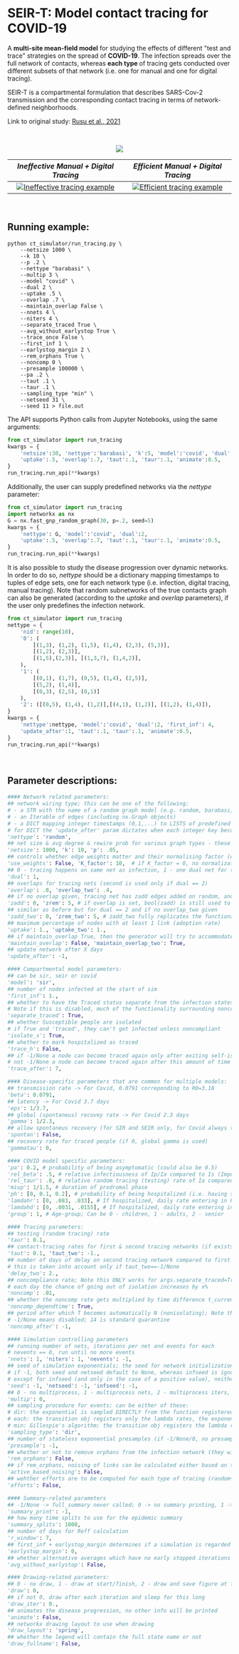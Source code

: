 # SEIR-T: Model contact tracing for COVID-19

A <b>multi-site mean-field model</b> for studying the effects of different "test and trace" strategies on the spread of <b>COVID-19</b>. The infection spreads over the full network of contacts, whereas <b>each type </b> of tracing gets conducted over different subsets of that network (i.e. one for manual and one for digital tracing).

SEIR-T is a compartmental formulation that describes SARS-Cov-2 transmission and the corresponding contact tracing in terms of network-defined neighborhoods.

Link to original study: <a href="https://journals.plos.org/plosone/article?id=10.1371/journal.pone.0259969" target="_blank">Rusu et al., 2021</a>

<br />

<p style="text-align:center;"><a href="https://www.dropbox.com/s/m284tx8tmgeckqk/noncomp.mp4?dl=0" target="_blank"><img src="fig/noncomp.gif"/></a></p>



<i>Ineffective Manual + Digital Tracing </i>          |  <i>Efficient Manual + Digital Tracing </i>
:-------------------------:|:-------------------------:
[![Ineffective tracing example](fig/nct.gif)](https://www.dropbox.com/s/bxirlp1271teadg/nct.mp4?raw=1#t=0.1) |  [![Efficient tracing example](fig/ct.gif)](https://www.dropbox.com/s/3o0a63ivj8gk82c/ct.mp4?raw=1#t=0.1)

<br />
<h2>Running example:</h2>

```
python ct_simulator/run_tracing.py \
    --netsize 1000 \
    --k 10 \
    --p .2 \
    --nettype "barabasi" \
    --multip 3 \
    --model "covid" \
    --dual 2 \
    --uptake .5 \
    --overlap .7 \
    --maintain_overlap False \
    --nnets 4 \
    --niters 4 \
    --separate_traced True \
    --avg_without_earlystop True \
    --trace_once False \
    --first_inf 1 \
    --earlystop_margin 2 \
    --rem_orphans True \
    --noncomp 0 \
    --presample 100000 \
    --pa .2 \
    --taut .1 \
    --taur .1 \
    --sampling_type "min" \
    --netseed 31 \
    --seed 11 > file.out
```

The API supports Python calls from Jupyter Notebooks, using the same arguments:
```python
from ct_simulator import run_tracing
kwargs = {
    'netsize':30, 'nettype':'barabasi', 'k':5, 'model':'covid', 'dual':2, 
    'uptake':.5, 'overlap':.7, 'taut':.1, 'taur':.1, 'animate':0.5,
}
run_tracing.run_api(**kwargs)
```

Additionally, the user can supply predefined networks via the <i>nettype</i> parameter:
```python
from ct_simulator import run_tracing
import networkx as nx
G = nx.fast_gnp_random_graph(30, p=.2, seed=5)
kwargs = {
    'nettype': G, 'model':'covid', 'dual':2, 
    'uptake':.5, 'overlap':.7, 'taut':.1, 'taur':.1, 'animate':0.5,
}
run_tracing.run_api(**kwargs)
```

It is also possible to study the disease progression over dynamic networks. In order to do so, <i>nettype</i> should be a dictionary mapping timestamps to tuples of edge sets, one for each network type (i.e. infection, digital tracing, manual tracing). Note that random subnetworks of the true contacts graph can also be generated (according to the <i>uptake</i> and <i>overlap</i> parameters), if the user only predefines the infection network.

```python
from ct_simulator import run_tracing
nettype = {
    'nid': range(10),
    '0': (
        [(1,3), (1,2), (1,5), (1,4), (2,3), (5,3)], 
        [(1,2), (2,3)], 
        [(1,5),(2,3)], [(1,3,7), (1,4,2)],
    ),
    '1': (
        [(0,1), (1,7), (0,5), (1,4), (2,5)], 
        [(5,2), (1,4)], 
        [(0,3), (2,5), (0,1)]
    ), 
    '2': ([(0,5), (1,4), (1,2)],[(4,1), (1,2)], [(1,2), (1,4)]),       
}
kwargs = {
    'nettype':nettype, 'model':'covid', 'dual':2, 'first_inf': 4, 
    'update_after':1, 'taut':.1, 'taur':.1, 'animate':0.5,
}
run_tracing.run_api(**kwargs)
```
<br />
<h2>Parameter descriptions:</h2>

```python
#### Network related parameters:
## network wiring type; this can be one of the following: 
# - a STR with the name of a random graph model (e.g. random, barabasi, ws, powerlaw-cluster) OR a predefined dataset (SocialEvol)
# - an Iterable of edges (including nx.Graph objects)
# - a DICT mapping integer timestamps (0,1,...) to LISTS of predefined networks - infection, tracing #1, tracing #2
# for DICT the 'update_after' param dictates when each integer key becomes 'active', thus changing the network wiring (dynamic)
'nettype': 'random',
## net size & avg degree & rewire prob for various graph types - these only have EFFECT IF nettype is a known net type given as STR
'netsize': 1000, 'k': 10, 'p': .05,
## controls whether edge weights matter and their normalising factor (only has effect when networks with edges have been provided)
'use_weights': False, 'K_factor': 10,  # if K_factor = 0, no normalization of weights happens
## 0 - tracing happens on same net as infection, 1 - one dual net for tracing, 2 - two dual nets for tracing
'dual': 1,
## overlaps for tracing nets (second is used only if dual == 2)
'overlap': .8, 'overlap_two': .4,
## if no overlap given, tracing net has zadd edges added on random, and zrem removed
'zadd': 0, 'zrem': 5, # if overlap is set, bool(zadd) is still used to infer whether we want to add random edges or only remove
## similar as before but for dual == 2 and if no overlap_two given
'zadd_two': 0, 'zrem_two': 5, # zadd_two fully replicates the functionality of zadd for the second dual net
## maximum percentage of nodes with at least 1 link (adoption rate)
'uptake': 1., 'uptake_two': 1.,
## if maintain_overlap True, then the generator will try to accommodate both the uptake and the overlap
'maintain_overlap': False, 'maintain_overlap_two': True,
## update network after X days
'update_after': -1,

#### Compartmental model parameters:
## can be sir, seir or covid
'model': 'sir',
## number of nodes infected at the start of sim
'first_inf': 1.,
## whether to have the Traced status separate from the infection states
# Note if this is disabled, much of the functionality surrounding noncompliance and self-isolation exit will not work
'separate_traced': True,
## whether Susceptible people are isolated 
# if True and 'traced', they can't get infected unless noncompliant
'isolate_s': True,
## whether to mark hospitalized as traced
'trace_h': False,
## if -1/None a node can become traced again only after exiting self-isolation
# not -1/None a node can become traced again after this amount of time (in days) has elapsed after becoming ilegally N
'trace_after': 7,

#### Disease-specific parameters that are common for multiple models:
## transmission rate -> For Covid, 0.0791 correponding to R0=3.18
'beta': 0.0791,
## latency -> For Covid 3.7 days
'eps': 1/3.7,
## global (spontaneus) recovey rate -> For Covid 2.3 days
'gamma': 1/2.3,
## allow spontaneus recovery (for SIR and SEIR only, for Covid always true)
'spontan': False,
## recovery rate for traced people (if 0, global gamma is used)
'gammatau': 0,

#### COVID model specific parameters:
'pa': 0.2, # probability of being asymptomatic (could also be 0.5)
'rel_beta': .5, # relative infectiousness of Ip/Ia compared to Is (Imperial paper + Medrxiv paper)
'rel_taur': .8, # relative random tracing (testing) rate of Ia compared to Is 
'miup': 1/1.5, # duration of prodromal phase
'ph': [0, 0.1, 0.2], # probability of being hospitalized (i.e. having severe symptoms Pss) based on age category 
'lamdahr': [0, .083, .033], # If hospitalized, daily rate entering in R based on age category
'lamdahd': [0, .0031, .0155], # If hospitalized, daily rate entering in D based on age category
'group': 1, # Age-group; Can be 0 - children, 1 - adults, 2 - senior

#### Tracing parameters:
## testing (random tracing) rate
'taur': 0.1,
## contact-tracing rates for first & second tracing networks (if exists)
'taut': 0.1, 'taut_two': -1.,
## number of days of delay on second tracing network compared to first one
# this is taken into account only if taut_two==-1/None
'delay_two': 2.,
## noncompliance rate; Note this ONLY works for args.separate_traced=True
# each day the chance of going out of isolation increases by x%
'noncomp': .01,
## whether the noncomp rate gets multiplied by time difference t_current - t_trace
'noncomp_dependtime': True,
## period after which T becomes automatically N (nonisolating); Note this ONLY works for args.separate_traced=True
# -1/None means disabled; 14 is standard quarantine
'noncomp_after': -1,

#### Simulation controlling parameters
## running number of nets, iterations per net and events for each
# nevents == 0, run until no more events
'nnets': 1, 'niters': 1, 'nevents': -1,
## seed of simulation exponentials; the seed for network initializations; and the first infected seed
# if -1, both seed and netseed default to None, whereas infseed is ignored (and netseed gets used for sampling the first infected)
# except for infseed (and only in the case of a positive value), neither seed gets used directly, rather they get incremented by iterators
'seed': -1, 'netseed': -1, 'infseed': -1,
## 0 - no multiprocess, 1 - multiprocess nets, 2 - multiprocess iters, 3 - multiprocess nets and iters (half-half cpus)
'multip': 0,
## sampling procedure for events; can be either of these:
# dir: the exponential is sampled DIRECTLY from the function registered on the transition object
# each: the transition obj registers only the lambda rates, the exponential is sampled FOR EACH lambda with exp_sampler.py
# min: Gillespie's algorithm; the transition obj registers the lambda rates, ONLY the MINIMUM exponential is sampled based on sum
'sampling_type': 'dir',
## number of stateless exponential presamples (if -1/None/0, no presampling)
'presample': -1,
## whether or not to remove orphans from the infection network (they will not move state on the infection net)
'rem_orphans': False,
## if rem_orphans, noising of links can be calculated either based on the full node list or the active nonorphan list through this param
'active_based_noising': False,
## wehther efforts are to be computed for each type of tracing (random+contact)
'efforts': False,

#### Summary-related parameters
## -1/None -> full_summary never called; 0 -> no summary printing, 1 -> print summary as well
'summary_print': -1,
## how many time splits to use for the epidemic summary
'summary_splits': 1000,
## number of days for Reff calculation
'r_window': 7,
## first_inf + earlystop_margin determines if a simulation is regarded as early stopped
'earlystop_margin': 0,
## whether alternative averages which have no early stopped iterations are to be computed
'avg_without_earlystop': False,

#### Drawing-related parameters:
## 0 - no draw, 1 - draw at start/finish, 2 - draw and save figure at finish
'draw': 0,
## if not 0, draw after each iteration and sleep for this long
'draw_iter': 0.,
## animates the disease progression, no other info will be printed
'animate': False,
## networkx drawing layout to use when drawing
'draw_layout': 'spring',
## whether the legend will contain the full state name or not
'draw_fullname': False,
```
